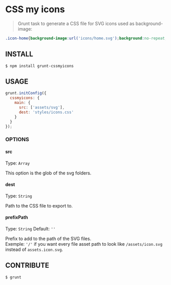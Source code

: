 # CSS my icons

> Grunt task to generate a CSS file for SVG icons used as background-image:

```css
.icon-home{background-image:url('icons/home.svg');background:no-repeat;}
```

## INSTALL

```shell
$ npm install grunt-cssmyicons
```

## USAGE
```javascript
grunt.initConfig({
  cssmyicons: {
    main: {
      src: ['assets/svg'],
      dest: 'styles/icons.css'
    }
  }
});
```

### OPTIONS

#### src
Type: `Array`

This option is the glob of the svg folders.

#### dest
Type: `String`

Path to the CSS file to export to.

#### prefixPath
Type: `String`
Default: ```''```

Prefix to add to the path of the SVG files.   
Exemple: ```'/'``` if you want every file asset path to look like ```/assets/icon.svg``` instead of ```assets.icon.svg```. 

## CONTRIBUTE
```shell
$ grunt
```
